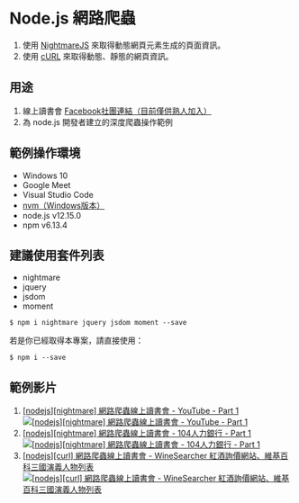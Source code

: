 # Node.js 網路爬蟲
1. 使用 [NightmareJS]("https://github.com/segmentio/nightmare" "A high-level browser automation library") 來取得動態網頁元素生成的頁面資訊。
2. 使用 [cURL]("https://curl.haxx.se/" "command line tool and library for transferring data with URLs") 來取得動態、靜態的網頁資訊。

## 用途
1. 線上讀書會 [Facebook社團連結（目前僅供熟人加入）]("https://www.facebook.com/groups/291485005162374/" "Facebook社團連結")
2. 為 node.js 開發者建立的深度爬蟲操作範例

## 範例操作環境
- Windows 10
- Google Meet
- Visual Studio Code
- [nvm（Windows版本）]("https://github.com/coreybutler/nvm-windows" "nvm for windows")
- node.js v12.15.0
- npm v6.13.4

## 建議使用套件列表
- nightmare
- jquery
- jsdom
- moment
```
$ npm i nightmare jquery jsdom moment --save
```
若是你已經取得本專案，請直接使用：
```
$ npm i --save
```

## 範例影片
1. [[nodejs][nightmare] 網路爬蟲線上讀書會 - YouTube - Part 1](https://www.youtube.com/watch?v=lH7R71-Lg6k "[nodejs][nightmare] 網路爬蟲線上讀書會 - YouTube - Part 1")
[![[nodejs][nightmare] 網路爬蟲線上讀書會 - YouTube - Part 1](https://i.ytimg.com/vi/lH7R71-Lg6k/hqdefault.jpg "[nodejs][nightmare] 網路爬蟲線上讀書會 - YouTube - Part 1")](https://www.youtube.com/watch?v=lH7R71-Lg6k)
2. [[nodejs][nightmare] 網路爬蟲線上讀書會 - 104人力銀行 - Part 1](https://www.youtube.com/watch?v=mb9TZ8RwnrI "[nodejs][nightmare] 網路爬蟲線上讀書會 - 104人力銀行 - Part 1")
[![[nodejs][nightmare] 網路爬蟲線上讀書會 - 104人力銀行 - Part 1](https://i.ytimg.com/vi/mb9TZ8RwnrI/hqdefault.jpg "[nodejs][nightmare] 網路爬蟲線上讀書會 - 104人力銀行 - Part 1")](https://www.youtube.com/watch?v=mb9TZ8RwnrI)
3. [[nodejs][curl] 網路爬蟲線上讀書會 - WineSearcher 紅酒詢價網站、維基百科三國演義人物列表](https://www.youtube.com/watch?v=68lKqmlhpTQ "[nodejs][curl] 網路爬蟲線上讀書會 - WineSearcher 紅酒詢價網站、維基百科三國演義人物列表")
[![[nodejs][curl] 網路爬蟲線上讀書會 - WineSearcher 紅酒詢價網站、維基百科三國演義人物列表](https://i.ytimg.com/vi/68lKqmlhpTQ/hqdefault.jpg "[nodejs][curl] 網路爬蟲線上讀書會 - WineSearcher 紅酒詢價網站、維基百科三國演義人物列表")](https://www.youtube.com/watch?v=68lKqmlhpTQ)
